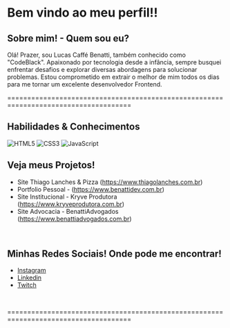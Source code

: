 # Bem vindo ao meu perfil!!

## Sobre mim! - Quem sou eu?
Olá! Prazer, sou Lucas Caffé Benatti, também conhecido como "CodeBlack". Apaixonado por tecnologia desde a infância, sempre busquei enfrentar desafios e explorar diversas abordagens para solucionar problemas. Estou comprometido em extrair o melhor de mim todos os dias para me tornar um excelente desenvolvedor Frontend.

=====================================================================================

## Habilidades & Conhecimentos
![HTML5](https://img.shields.io/badge/html5-%23E34F26.svg?style=for-the-badge&logo=html5&logoColor=white)
![CSS3](https://img.shields.io/badge/css3-%231572B6.svg?style=for-the-badge&logo=css3&logoColor=white)
![JavaScript](https://img.shields.io/badge/javascript-%23323330.svg?style=for-the-badge&logo=javascript&logoColor=%23F7DF1E)
</br>

## Veja meus Projetos!
* Site Thiago Lanches & Pizza (https://www.thiagolanches.com.br)
* Portfolio Pessoal - (https://www.benattidev.com.br)
* Site Institucional - Kryve Produtora (https://www.kryveprodutora.com.br)
* Site Advocacia - BenattiAdvogados (https://www.benattiadvogados.com.br)
</br>

## Minhas Redes Sociais! Onde pode me encontrar!

* [Instagram](https://www.instagram.com/)
* [Linkedin](https://www.linkedin.com/in/lucascbenatti/)
* [Twitch](https://twitch.tv/kelloto)
</br>

=====================================================================================





